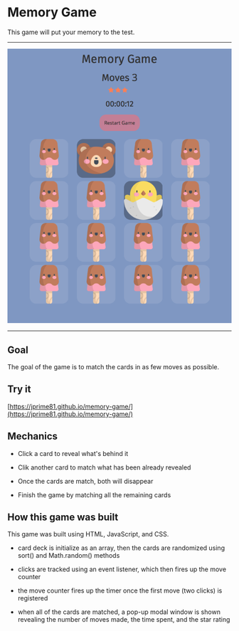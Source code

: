 # Memory Game

This game will put your memory to the test.

<hr>

![Memory Game](img/memory.png)

<hr>

## Goal
The goal of the game is to match the cards in as few moves as possible.

## Try it

[https://jprime81.github.io/memory-game/](https://jprime81.github.io/memory-game/)

## Mechanics

- Click a card to reveal what's behind it

- Clik another card to match what has been already revealed

- Once the cards are match, both will disappear

- Finish the game by matching all the remaining cards

## How this game was built

This game was built using HTML, JavaScript, and CSS.

- card deck is initialize as an array, then the cards are randomized using sort() and Math.random() methods

- clicks are tracked using an event listener, which then fires up the move counter

- the move counter fires up the timer once the first move (two clicks) is registered

- when all of the cards are matched, a pop-up modal window is shown revealing the number of moves made, the time spent, and the star rating
